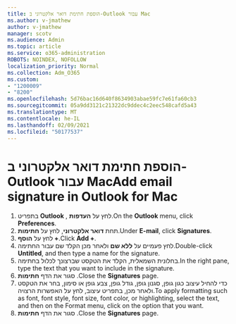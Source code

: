 ```yaml
---
title: הוספת חתימת דואר אלקטרוני ב-Outlook עבור Mac
ms.author: v-jmathew
author: v-jmathew
manager: scotv
ms.audience: Admin
ms.topic: article
ms.service: o365-administration
ROBOTS: NOINDEX, NOFOLLOW
localization_priority: Normal
ms.collection: Adm_O365
ms.custom:
- "1200009"
- "8200"
ms.openlocfilehash: 5d76bac16d640f8634903abae59fc7e61fa60cb3
ms.sourcegitcommit: 05a9dd3121c21322dc9ddec4c2eec548cafd5a43
ms.translationtype: MT
ms.contentlocale: he-IL
ms.lasthandoff: 02/09/2021
ms.locfileid: "50177537"
---
```

# <a name="add-email-signature-in-outlook-for-mac"></a><span data-ttu-id="9468b-102">הוספת חתימת דואר אלקטרוני ב-Outlook עבור Mac</span><span class="sxs-lookup"><span data-stu-id="9468b-102">Add email signature in Outlook for Mac</span></span>

1. <span data-ttu-id="9468b-103">בתפריט **Outlook** , לחץ על **העדפות**.</span><span class="sxs-lookup"><span data-stu-id="9468b-103">On the **Outlook** menu, click **Preferences**.</span></span>
2. <span data-ttu-id="9468b-104">תחת **דואר אלקטרוני**, לחץ על **חתימות**.</span><span class="sxs-lookup"><span data-stu-id="9468b-104">Under **E-mail**, click **Signatures**.</span></span>
3. <span data-ttu-id="9468b-105">לחץ על **הוסף +**.</span><span class="sxs-lookup"><span data-stu-id="9468b-105">Click **Add +**.</span></span>
4. <span data-ttu-id="9468b-106">לחץ פעמיים על **ללא שם** ולאחר מכן הקלד שם עבור החתימה.</span><span class="sxs-lookup"><span data-stu-id="9468b-106">Double-click **Untitled**, and then type a name for the signature.</span></span>
5. <span data-ttu-id="9468b-107">בחלונית השמאלית, הקלד את הטקסט שברצונך לכלול בחתימה.</span><span class="sxs-lookup"><span data-stu-id="9468b-107">In the right pane, type the text that you want to include in the signature.</span></span>
6. <span data-ttu-id="9468b-108">סגור את הדף **חתימות** .</span><span class="sxs-lookup"><span data-stu-id="9468b-108">Close the **Signatures** page.</span></span>
7. <span data-ttu-id="9468b-109">כדי להחיל עיצוב כגון גופן, סגנון גופן, גודל גופן, צבע גופן או סימון, בחר את הטקסט ולאחר מכן, בתפריט עיצוב, לחץ על האפשרות הרצויה.</span><span class="sxs-lookup"><span data-stu-id="9468b-109">To apply formatting such as font, font style, font size, font color, or highlighting, select the text, and then on the Format menu, click on the option that you want.</span></span>
8. <span data-ttu-id="9468b-110">סגור את הדף **חתימות** .</span><span class="sxs-lookup"><span data-stu-id="9468b-110">Close the **Signatures** page.</span></span>
